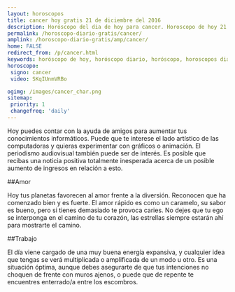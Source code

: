 ```yaml
---
layout: horoscopos
title: cancer hoy gratis 21 de diciembre del 2016 
description: Horóscopo del dia de hoy para cancer. Horoscopo de hoy 21 de diciembre del 2016. Las predicciones de amor, trabajo, vida personal gratis.
permalink: /horoscopo-diario-gratis/cancer/
amplink: /horoscopo-diario-gratis/amp/cancer/
home: FALSE
redirect_from: /p/cancer.html
keywords: horóscopo de hoy, horóscopo diario, horóscopo, horoscopos diarios gratis del dia de hoy, horóscopo diario gratis,horóscopo 2016, horóscopo esperanza gracia, horoscopo cancer hoy, horoscop, horóscopos gratis, horoscopo cancer, horoscopo cancer 2016, Tarot, Astrologia, Zodíaco, cancer, horoscopo gratis
horoscopo:
 signo: cancer
 video: SKqIUnmVRBo

ogimg: /images/cancer_char.png
sitemap:
 priority: 1
 changefreq: 'daily'
---
```



Hoy puedes contar con la ayuda de amigos para aumentar tus conocimientos informáticos. Puede que te interese el lado artístico de las computadoras y quieras experimentar con gráficos o animación. El periodismo audiovisual también puede ser de interés. Es posible que recibas una noticia positiva totalmente inesperada acerca de un posible aumento de ingresos en relación a esto.

##Amor

Hoy tus planetas favorecen al amor frente a la diversión. Reconocen que ha comenzado bien y es fuerte. El amor rápido es como un caramelo, su sabor es bueno, pero si tienes demasiado te provoca caries. No dejes que tu ego se interponga en el camino de tu corazón, las estrellas siempre estarán ahí para mostrarte el camino.

##Trabajo

El día viene cargado de una muy buena energía expansiva, y cualquier idea que tengas se verá multiplicada o amplificada de un modo u otro. Es una situación óptima, aunque debes asegurarte de que tus intenciones no choquen de frente con muros ajenos, o puede que de repente te encuentres enterrado/a entre los escombros.